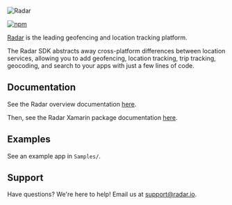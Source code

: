 ![Radar](https://github.com/radarlabs/radar-sdk-xamarin/blob/master/logo.png?raw=true)

[![npm](https://img.shields.io/nuget/v/RadarIO.Xamarin)](https://www.nuget.org/packages/RadarIO.Xamarin/)

[Radar](https://radar.io) is the leading geofencing and location tracking platform.

The Radar SDK abstracts away cross-platform differences between location services, allowing you to add geofencing, location tracking, trip tracking, geocoding, and search to your apps with just a few lines of code.

## Documentation

See the Radar overview documentation [here](https://radar.io/documentation).

Then, see the Radar Xamarin package documentation [here](https://radar.io/documentation/sdk/maui).

## Examples

See an example app in `Samples/`.

## Support

Have questions? We're here to help! Email us at [support@radar.io](mailto:support@radar.io).

